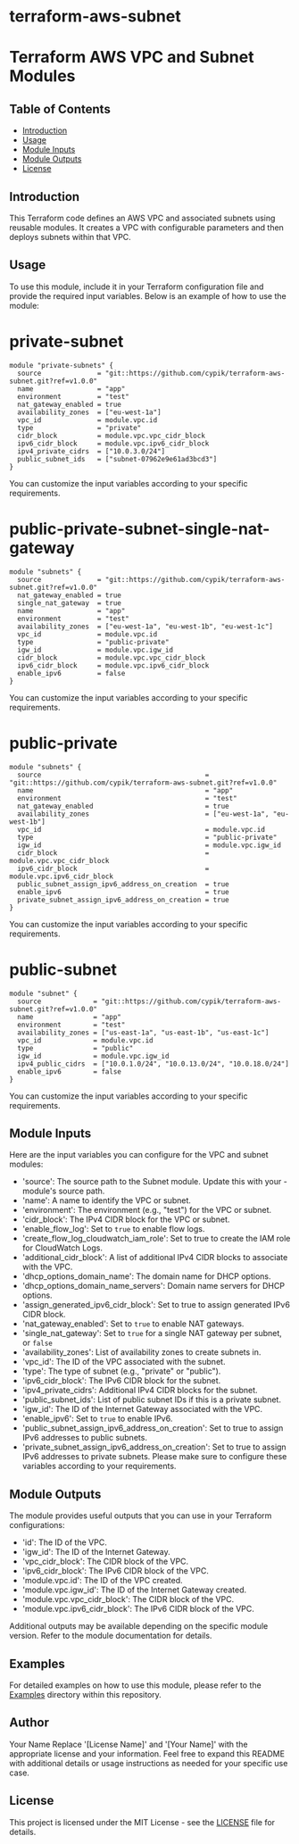 # terraform-aws-subnet
# Terraform AWS VPC and Subnet Modules
## Table of Contents

- [Introduction](#introduction)
- [Usage](#usage)
- [Module Inputs](#module-inputs)
- [Module Outputs](#module-outputs)
- [License](#license)


## Introduction
This Terraform code defines an AWS VPC and associated subnets using reusable modules. It creates a VPC with configurable parameters and then deploys subnets within that VPC.

## Usage
To use this module, include it in your Terraform configuration file and provide the required input variables. Below is an example of how to use the module:

# private-subnet

```hcl
module "private-subnets" {
  source              = "git::https://github.com/cypik/terraform-aws-subnet.git?ref=v1.0.0"
  name                = "app"
  environment         = "test"
  nat_gateway_enabled = true
  availability_zones  = ["eu-west-1a"]
  vpc_id              = module.vpc.id
  type                = "private"
  cidr_block          = module.vpc.vpc_cidr_block
  ipv6_cidr_block     = module.vpc.ipv6_cidr_block
  ipv4_private_cidrs  = ["10.0.3.0/24"]
  public_subnet_ids   = ["subnet-07962e9e61ad3bcd3"]
}
```

You can customize the input variables according to your specific requirements.

# public-private-subnet-single-nat-gateway

```hcl
module "subnets" {
  source              = "git::https://github.com/cypik/terraform-aws-subnet.git?ref=v1.0.0"
  nat_gateway_enabled = true
  single_nat_gateway  = true
  name                = "app"
  environment         = "test"
  availability_zones  = ["eu-west-1a", "eu-west-1b", "eu-west-1c"]
  vpc_id              = module.vpc.id
  type                = "public-private"
  igw_id              = module.vpc.igw_id
  cidr_block          = module.vpc.vpc_cidr_block
  ipv6_cidr_block     = module.vpc.ipv6_cidr_block
  enable_ipv6         = false
}
```
You can customize the input variables according to your specific requirements.

# public-private

```hcl
module "subnets" {
  source                                         = "git::https://github.com/cypik/terraform-aws-subnet.git?ref=v1.0.0"
  name                                           = "app"
  environment                                    = "test"
  nat_gateway_enabled                            = true
  availability_zones                             = ["eu-west-1a", "eu-west-1b"]
  vpc_id                                         = module.vpc.id
  type                                           = "public-private"
  igw_id                                         = module.vpc.igw_id
  cidr_block                                     = module.vpc.vpc_cidr_block
  ipv6_cidr_block                                = module.vpc.ipv6_cidr_block
  public_subnet_assign_ipv6_address_on_creation  = true
  enable_ipv6                                    = true
  private_subnet_assign_ipv6_address_on_creation = true
}
```
You can customize the input variables according to your specific requirements.

# public-subnet

```hcl
module "subnet" {
  source             = "git::https://github.com/cypik/terraform-aws-subnet.git?ref=v1.0.0"
  name               = "app"
  environment        = "test"
  availability_zones = ["us-east-1a", "us-east-1b", "us-east-1c"]
  vpc_id             = module.vpc.id
  type               = "public"
  igw_id             = module.vpc.igw_id
  ipv4_public_cidrs  = ["10.0.1.0/24", "10.0.13.0/24", "10.0.18.0/24"]
  enable_ipv6        = false
}
```
You can customize the input variables according to your specific requirements.

## Module Inputs
Here are the input variables you can configure for the VPC and subnet modules:

- 'source': The source path to the Subnet module. Update this with your - module's source path.
- 'name': A name to identify the VPC or subnet.
- 'environment': The environment (e.g., "test") for the VPC or subnet.
- 'cidr_block': The IPv4 CIDR block for the VPC or subnet.
- 'enable_flow_log': Set to `true` to enable flow logs.
- 'create_flow_log_cloudwatch_iam_role': Set to true to create the IAM role for CloudWatch Logs.
- 'additional_cidr_block': A list of additional IPv4 CIDR blocks to associate with the VPC.
- 'dhcp_options_domain_name': The domain name for DHCP options.
- 'dhcp_options_domain_name_servers': Domain name servers for DHCP options.
- 'assign_generated_ipv6_cidr_block': Set to true to assign generated IPv6 CIDR block.
- 'nat_gateway_enabled': Set to `true` to enable NAT gateways.
- 'single_nat_gateway': Set to `true` for a single NAT gateway per subnet, or `false`
- 'availability_zones': List of availability zones to create subnets in.
- 'vpc_id': The ID of the VPC associated with the subnet.
- 'type': The type of subnet (e.g., "private" or "public").
- 'ipv6_cidr_block': The IPv6 CIDR block for the subnet.
- 'ipv4_private_cidrs': Additional IPv4 CIDR blocks for the subnet.
- 'public_subnet_ids': List of public subnet IDs if this is a private subnet.
- 'igw_id': The ID of the Internet Gateway associated with the VPC.
- 'enable_ipv6': Set to `true` to enable IPv6.
- 'public_subnet_assign_ipv6_address_on_creation': Set to true to assign IPv6 addresses to public subnets.
- 'private_subnet_assign_ipv6_address_on_creation': Set to true to assign IPv6 addresses to private subnets.
Please make sure to configure these variables according to your requirements.

## Module Outputs
The module provides useful outputs that you can use in your Terraform configurations:

- 'id': The ID of the VPC.
- 'igw_id': The ID of the Internet Gateway.
- 'vpc_cidr_block': The CIDR block of the VPC.
- 'ipv6_cidr_block': The IPv6 CIDR block of the VPC.
- 'module.vpc.id': The ID of the VPC created.
- 'module.vpc.igw_id': The ID of the Internet Gateway created.
- 'module.vpc.vpc_cidr_block': The CIDR block of the VPC.
- 'module.vpc.ipv6_cidr_block': The IPv6 CIDR block of the VPC.

Additional outputs may be available depending on the specific module version. Refer to the module documentation for details.

## Examples
For detailed examples on how to use this module, please refer to the [Examples](https://github.com/cypik/terraform-aws-subnet/tree/master/_example) directory within this repository.

## Author
Your Name Replace '[License Name]' and '[Your Name]' with the appropriate license and your information. Feel free to expand this README with additional details or usage instructions as needed for your specific use case.

## License
This project is licensed under the MIT License - see the [LICENSE](https://github.com/cypik/terraform-aws-subnet/blob/master/LICENSE) file for details.
